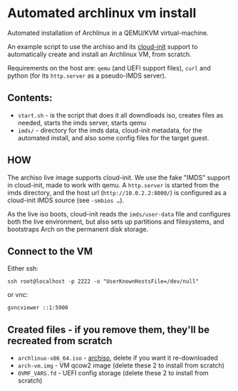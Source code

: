 # Automated archlinux vm install

Automated installation of Archlinux in a QEMU/KVM virtual-machine.

An example script to use the archiso and its [cloud-init](https://cloud-init.io/)
support to automatically create and install an Archlinux VM, from scratch.

Requirements on the host are: `qemu` (and UEFI support files),
`curl` and python (for its `http.server` as a pseudo-IMDS server).

## Contents:
- `start.sh` - is the script that does it all
  downdloads iso, creates files as needed, starts the imds server, starts qemu
- `imds/` - directory for the imds data, cloud-init metadata, for the automated install,
  and also some config files for the target guest.

## HOW

The archiso live image supports cloud-init. We use the fake "IMDS" support in cloud-init,
made to work with qemu. A `http.server` is started from the imds directory, and the host url
(`http://10.0.2.2:8000/`) is configured as a cloud-init IMDS source (see `-smbios …`).

As the live iso boots, cloud-init reads the `imds/user-data` file and configures both the live
environment, but also sets up partitions and filesystems, and bootstraps Arch on the permanent disk storage.

## Connect to the VM

Either ssh:
```
ssh root@localhost -p 2222 -o "UserKnownHostsFile=/dev/null"
```
or vnc:
```
gvncviewer ::1:5900
```

## Created files - if you remove them, they'll be recreated from scratch

- `archlinux-x86_64.iso` - [archiso](https://wiki.archlinux.org/title/Archiso), delete if you want it re-downloaded
- `arch-vm.img` - VM qcow2 image (delete these 2 to install from scratch)
- `OVMF_VARS.fd` - UEFI config storage (delete these 2 to install from scratch)
